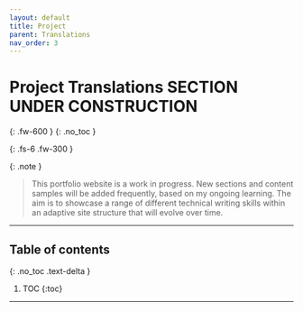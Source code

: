 ```yaml
---
layout: default
title: Project
parent: Translations
nav_order: 3
---
```


# Project Translations <span class="label label-red">SECTION UNDER CONSTRUCTION</span>
{: .fw-600 }
{: .no_toc }

{: .fs-6 .fw-300 }

{: .note }
> This portfolio website is a work in progress. New sections and content samples will be added frequently, based on my ongoing learning. The aim is to showcase a range of different technical writing skills within an adaptive site structure that will evolve over time.

---

## Table of contents
{: .no_toc .text-delta }

1. TOC
{:toc}

---
